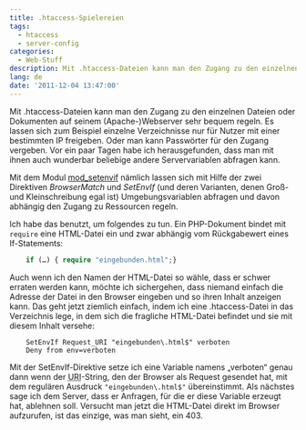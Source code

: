 ```yaml
---
title: .htaccess-Spielereien
tags:
  - htaccess
  - server-config
categories:
  - Web-Stuff
description: Mit .htaccess-Dateien kann man den Zugang zu den einzelnen Dateien oder Dokumenten auf seinem (Apache-)Webserver sehr bequem regeln. Es lassen sich zum Beispiel einzelne Verzeichnisse nur für Nutzer mit einer bestimmten IP freigeben. Oder man kann Passwörter für den Zugang vergeben. Vor ein paar Tagen habe ich herausgefunden, dass man mit ihnen auch wunderbar beliebige andere Servervariablen abfragen kann.
lang: de
date: '2011-12-04 13:47:00'
---
```


Mit .htaccess-Dateien kann man den Zugang zu den einzelnen Dateien oder Dokumenten auf seinem (Apache-)Webserver sehr bequem regeln. Es lassen sich zum Beispiel einzelne Verzeichnisse nur für Nutzer mit einer bestimmten IP freigeben. Oder man kann Passwörter für den Zugang vergeben. Vor ein paar Tagen habe ich herausgefunden, dass man mit ihnen auch wunderbar beliebige andere Servervariablen abfragen kann.

Mit dem Modul [mod_setenvif](https://httpd.apache.org/docs/2.2/mod/mod_setenvif.html) nämlich lassen sich mit Hilfe der zwei Direktiven _BrowserMatch_ und _SetEnvIf_ (und deren Varianten, denen Groß- und Kleinschreibung egal ist) Umgebungsvariablen abfragen und davon abhängig den Zugang zu Ressourcen regeln.

Ich habe das benutzt, um folgendes zu tun. Ein PHP-Dokument bindet mit `require` eine HTML-Datei ein und zwar abhängig vom Rückgabewert eines If-Statements:

```php
    if (…) { require "eingebunden.html";}
```

Auch wenn ich den Namen der HTML-Datei so wähle, dass er schwer erraten werden kann, möchte ich sichergehen, dass niemand einfach die Adresse der Datei in den Browser eingeben und so ihren Inhalt anzeigen kann. Das geht jetzt ziemlich einfach, indem ich eine .htaccess-Datei in das Verzeichnis lege, in dem sich die fragliche HTML-Datei befindet und sie mit diesem Inhalt versehe:

```
    SetEnvIf Request_URI "eingebunden\.html$" verboten
    Deny from env=verboten
```

Mit der SetEnvIf-Direktive setze ich eine Variable namens &bdquo;verboten&ldquo; genau dann wenn der <abbr title="Uniform Resource Identifier">URI</abbr>-String, den der Browser als Request gesendet hat, mit dem regulären Ausdruck `"eingebunden\.html$"` übereinstimmt. Als nächstes sage ich dem Server, dass er Anfragen, für die er diese Variable erzeugt hat, ablehnen soll. Versucht man jetzt die HTML-Datei direkt im Browser aufzurufen, ist das einzige, was man sieht, ein 403.
